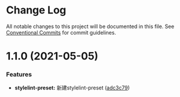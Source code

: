 # Change Log

All notable changes to this project will be documented in this file.
See [Conventional Commits](https://conventionalcommits.org) for commit guidelines.

# 1.1.0 (2021-05-05)


### Features

* **stylelint-preset:** 新建stylelint-preset ([adc3c79](https://github.com/noshower/frontend-presets/commit/adc3c791dfd8a4ffca108cf1a6f2793a85293192))
